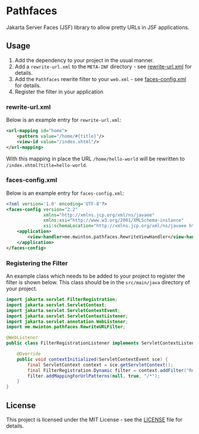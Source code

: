 # Pathfaces

Jakarta Server Faces (JSF) library to allow pretty URLs in JSF applications.

## Usage

1. Add the dependency to your project in the usual manner.
2. Add a `rewrite-url.xml` to the `META-INF` directory - see [rewrite-url.xml](#rewrite-urlxml) for details.
3. Add the `Pathfaces` rewrite filter to your `web.xml` - see [faces-config.xml](#faces-configxml) for details.
4. Register the filter in your application

### rewrite-url.xml

Below is an example entry for `rewrite-url.xml`:

```xml
<url-mapping id="home">
    <pattern value="/home/#{title}"/>
    <view-id value="/index.xhtml"/>
</url-mapping>
```

With this mapping in place the URL `/home/hello-world` will be rewritten to `/index.xhtml?title=hello-world`.

### faces-config.xml

Below is an example entry for `faces-config.xml`:

```xml
<?xml version='1.0' encoding='UTF-8'?>
<faces-config version="2.2"
              xmlns="http://xmlns.jcp.org/xml/ns/javaee"
              xmlns:xsi="http://www.w3.org/2001/XMLSchema-instance"
              xsi:schemaLocation="http://xmlns.jcp.org/xml/ns/javaee http://xmlns.jcp.org/xml/ns/javaee/web-facesconfig_2_2.xsd">
    <application>
        <view-handler>me.mwinton.pathfaces.RewriteViewHandler</view-handler>
    </application>
</faces-config>
```

### Registering the Filter

An example class which needs to be added to your project to register the filter is shown below.
This class should be in the `src/main/java` directory of your project.

```java
import jakarta.servlet.FilterRegistration;
import jakarta.servlet.ServletContext;
import jakarta.servlet.ServletContextEvent;
import jakarta.servlet.ServletContextListener;
import jakarta.servlet.annotation.WebListener;
import me.mwinton.pathfaces.RewriteURLFilter;

@WebListener
public class FilterRegistrationListener implements ServletContextListener {

    @Override
    public void contextInitialized(ServletContextEvent sce) {
        final ServletContext context = sce.getServletContext();
        final FilterRegistration.Dynamic filter = context.addFilter("RewriteURLFilter", RewriteURLFilter.class);
        filter.addMappingForUrlPatterns(null, true, "/*");
    }
}
```


## License

This project is licensed under the MIT License - see the [LICENSE](LICENSE.txt) file for details.